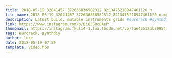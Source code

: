 ```yaml
---
title: 2018-05-19_32041457_372636836582312_8213475210947461120_n
file_name: 2018-05-19_32041457_372636836582312_8213475210947461120_n.mp4
description: Latest build, mutable instruments grids #eurorack #synthdiy
link: https://www.instagram.com/p/Bi85S0cBAeP
thumbnail: https://instagram.fkul14-1.fna.fbcdn.net/vp/fae43512bb79954a8071460e93763d24/5B73D5EF/t51.2885-15/sh0.08/e35/s640x640/31941468_844191642440019_4011946616394088448_n.jpg?ig_cache_key=MTc4MjU1MTUzNDQzODE4ODk0Mw%3D%3D.2
tags: eurorack, synthdiy
author: luke
date: 2018-05-19 07:59
template: video.hbs
---
```

